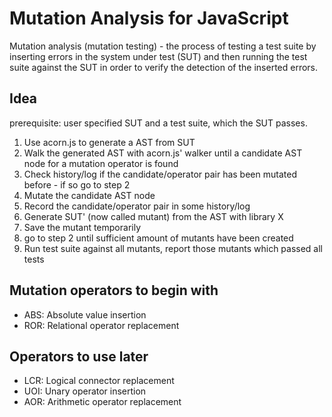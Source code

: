 Mutation Analysis for JavaScript
================================

Mutation analysis (mutation testing) - the process of testing a test suite by inserting errors in the system under test (SUT) and then running the test suite against the SUT in order to verify the detection of the inserted errors.

Idea
----

prerequisite: user specified SUT and a test suite, which the SUT passes.

1. Use acorn.js to generate a AST from SUT
2. Walk the generated AST with acorn.js' walker until a candidate AST node for a mutation operator is found
3. Check history/log if the candidate/operator pair has been mutated before - if so go to step 2
3. Mutate the candidate AST node
4. Record the candidate/operator pair in some history/log
5. Generate SUT' (now called mutant) from the AST with library X
6. Save the mutant temporarily
7. go to step 2 until sufficient amount of mutants have been created
8. Run test suite against all mutants, report those mutants which passed all tests

Mutation operators to begin with
--------------------------------

* ABS: Absolute value insertion
* ROR: Relational operator replacement


Operators to use later
----------------------

* LCR: Logical connector replacement
* UOI: Unary operator insertion
* AOR: Arithmetic operator replacement
